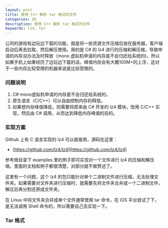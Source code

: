 ```yaml
---
layout: post
title: 使用 C++ 解析 tar 格式的文件
categories: OS
description: 使用 C++ 解析 tar 格式的文件
keywords: lz4, tar
---
```


公司的游戏有边玩边下载的功能，就是将一些资源文件压缩后放在服务器，客户端启动后再去拉取，然后解压使用。用的是 C# 的 lz4 进行的压缩和解压缩，导致申请的内存没办法及时释放（mono 虚拟机申请的内存是不会归还给系统的)，所以如果手机上如果经历了边玩边下载的话，峰值内存会有大概100M+的上浮，这对于一些内存比较受限的机器来说是比较受限的。


### 问题说明

1. C# mono虚拟机申请的内存是不会归还给系统的。
2. 原生语言（C/C++）可以自由控制内存的释放。
3. 如果想内存峰值降低，则需要将原来由 C# 开发的 lz4 模块，改用 C/C++ 实现，然后由 C# 调用，从而达到降低内存峰值的目的。

### 实现方案

Github 上有 C 语言实现的 lz4 可以直接用，源码在这里：

* [https://github.com/lz4/lz4](https://github.com/lz4/lz4)

参考根目录下 examples 里的例子即可实现对一个文件进行 lz4 的压缩和解压缩，里面的文档和例子都很清楚，对部分就不做赘述了。

这里有一个问题，这个 lz4 的包只能针对单个二进制文件进行压缩，无法处理文件夹。如果需要对文件夹进行压缩时，就需要先将文件夹合并成一个二进制文件，解压后再分割还原成文件夹。

在 Linux 中将文件夹合并成单个文件通常使用 tar 命令，在 iOS 平台尝试了下，是无法调用 Shell 命令的，所以需要自己去实现一下。

### Tar 格式
